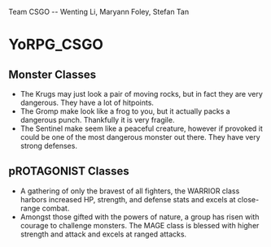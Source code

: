 Team CSGO -- Wenting Li, Maryann Foley, Stefan Tan
# YoRPG_CSGO
## Monster Classes
* The Krugs may just look a pair of moving rocks, but in fact they are very dangerous. They have a lot of hitpoints.
* The Gromp make look like a frog to you, but it actually packs a dangerous punch. Thankfully it is very fragile.
* The Sentinel make seem like a peaceful creature, however if provoked it could be one of the most dangerous monster out there.
They have very strong defenses.

## pROTAGONIST Classes
* A gathering of only the bravest of all fighters, the WARRIOR class harbors increased HP, strength, and defense stats and excels at close-range combat.
* Amongst those gifted with the powers of nature, a group has risen with courage to challenge monsters. The MAGE class is blessed with higher strength and attack and excels at ranged attacks.
